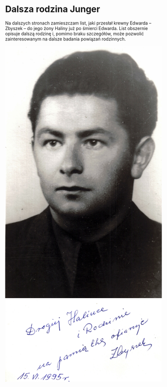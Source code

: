 # Dalsza rodzina Junger

Na dalszych stronach zamieszczam list, jaki przesłał krewny Edwarda – Zbyszek – do jego żony Haliny już po śmierci Edwarda. List obszernie opisuje dalszą rodzinę i, pomimo braku szczegółów, może pozwolić zainteresowanym na dalsze badania powiązań rodzinnych.

![image-1.jpg](image-1.jpg)
![image-2.jpg](image-2.jpg)
